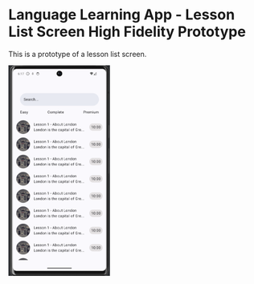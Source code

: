 
# Language Learning App - Lesson List Screen High Fidelity Prototype

This is a prototype of a lesson list screen.

<img src="https://github.com/zavanton123/lesson-list-screen/blob/main/app/src/main/assets/Screenshot.png" width=40% height=40%>